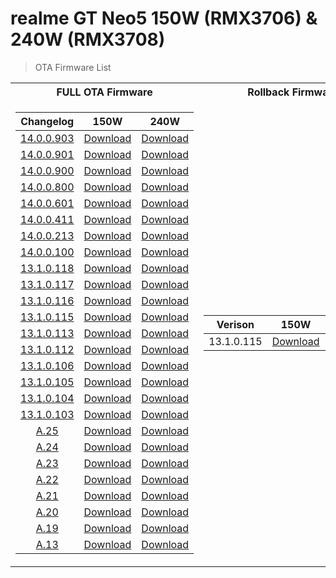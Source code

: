 # realme GT Neo5 150W (RMX3706) & 240W (RMX3708) 
> OTA Firmware List

<table>
<tr><th>FULL OTA Firmware</th><th>Rollback Firmware</th><th>Zips for Substitution</th></tr>
<tr><td>

Changelog | 150W | 240W
:---: | :---: | :---:
[14.0.0.903](https://t.me/gt3neo5hub/202/191619) | [Download](https://gauss-otacostmanual-cn.allawnfs.com/remove-d26869f1a3a309e9678b19ffe7ed4d38/component-ota/24/09/25/cec0b7c349f0401495ba9101e8690d06.zip) | [Download](https://gauss-otacostmanual-cn.allawnfs.com/remove-ff16bcc6f804e01c3353eb93277b5010/component-ota/24/09/25/2bf65dbcbe694d8bbfc67ea477447827.zip)  
[14.0.0.901](https://t.me/gt3neo5hub/202/175420) | [Download](https://gauss-otacostmanual-cn.allawnfs.com/remove-c81e15b2714b9eaa06d68f1b94b6761b/component-ota/24/08/30/daab7edcd3df4bcbb3ae288fca3496e5.zip) | [Download](https://gauss-otacostmanual-cn.allawnfs.com/remove-43cb2518b6a28e1647fcfc0293cd391c/component-ota/24/08/30/b562cce8ccfe4d73af8a64f3c7d99b3e.zip)  
[14.0.0.900](https://t.me/gt3neo5hub/202/163837) | [Download](https://gauss-otacostmanual-cn.allawnfs.com/remove-0495932975448ff5b0d01cace2f2361b/component-ota/24/08/17/ee2079591a2c4b8bb22e829f66582ef6.zip) | [Download](https://gauss-otacostmanual-cn.allawnfs.com/remove-0495932975448ff5b0d01cace2f2361b/component-ota/24/08/17/ee2079591a2c4b8bb22e829f66582ef6.zip)  
[14.0.0.800](https://t.me/gt3neo5hub/202/146695) | [Download](https://gauss-otacostmanual-cn.allawnfs.com/remove-0495932975448ff5b0d01cace2f2361b/component-ota/24/08/17/ee2079591a2c4b8bb22e829f66582ef6.zip) | [Download](https://gauss-otacostmanual-cn.allawnfs.com/remove-0495932975448ff5b0d01cace2f2361b/component-ota/24/08/17/ee2079591a2c4b8bb22e829f66582ef6.zip)  
[14.0.0.601](https://t.me/gt3neo5hub/202/141170) | [Download](https://gauss-otacostmanual-cn.allawnfs.com/remove-90457138d710a585b3bc7ec4b8e6a30c/component-ota/24/04/11/125a48e052f047f6b651db2223a67874.zip) | [Download](https://gauss-otacostmanual-cn.allawnfs.com/remove-ecc3a20be045e3431299e7510e9d024f/component-ota/24/04/11/ae90a0e596b640f297bd1312ecdc8102.zip)  
[14.0.0.411](https://t.me/gt3neo5hub/202/100150) | [Download](https://gauss-otacostauto-cn.allawnfs.com/remove-c71351fcac7229e4413d997f3a51ab54/component-ota/24/03/12/19aa7fda942c43debf77594fd4c93164.zip) | [Download](https://gauss-otacostauto-cn.allawnfs.com/remove-9a9564f3183fa4b2c3c0089bed53efda/component-ota/24/03/12/8f6b5b995449417681acc5f86d59592c.zip)  
[14.0.0.213](https://t.me/gt3neo5hub/202/76492) | [Download](https://gauss-otacostmanual-cn.allawnfs.com/remove-74653b15008d4a6e9ab25d0b9f2316b8/component-ota/24/01/31/d36129819eb14b63bf7a98ce8c479a74.zip) | [Download](https://gauss-otacostmanual-cn.allawnfs.com/remove-f8ee2b170730d8f7eb4b6a7d6150498e/component-ota/24/01/31/7c90fc14089a403f87f00f8ea9cbcd22.zip)  
[14.0.0.100](https://t.me/gt3neo5hub/202/49697) | [Download](https://gauss-otacostauto-cn.allawnfs.com/remove-cf397b85b5b35acaaf3a4bc34bd5dbe1/component-ota/23/12/07/9a762b4845d4443f9dd124afeefb6ebf.zip) | [Download](https://gauss-otacostauto-cn.allawnfs.com/remove-b2b15c5244a00039ba5ce9a1f7595d05/component-ota/23/12/07/6aeec8187a3c4378829cffbb27189c7a.zip)
[13.1.0.118](https://t.me/gt3neo5hub/202/47937) | [Download](https://gauss-otacostauto-cn.allawnfs.com/remove-756c6b7d0b3eafb85e471fa0e1fc4ddc/component-ota/23/11/22/a0804b7122024c1cb271d50ad9d7b6fd.zip) | [Download](https://gauss-otacostauto-cn.allawnfs.com/remove-cc5067ffb4984a4ac881a41eec22e771/component-ota/23/11/22/2730d95865fd4254a51caf972d23af08.zip)
[13.1.0.117](https://gauss-otacostauto-cn.allawnfs.com/remove-b6549ed243e3bebf8ba30f03f498bb2f/component-ota/23/10/23/c1e229fcf5214e899ad5d315e6481187.html) | [Download](https://gauss-otacostmanual-cn.allawnfs.com/remove-8de444c66a7a78f85dda9cfbc4422464/component-ota/23/09/26/14d91e8fd66749588e8cdde57def0001.zip) | [Download](https://gauss-otacostmanual-cn.allawnfs.com/remove-b6549ed243e3bebf8ba30f03f498bb2f/component-ota/23/09/26/af3db3c926c146a785d74bd45644e106.zip)
[13.1.0.116](https://gauss-otacostauto-cn.allawnfs.com/remove-625b2f97360ff4508f72950d8e954536/component-ota/23/10/09/3fa82426839443509a58f0e1135024a9.html) | [Download](https://gauss-otacostmanual-cn.allawnfs.com/remove-71ae671b3f99b7f84cfa0c7656c68830/component-ota/23/09/20/b5708664e4b94f82bef7737037a09a25.zip) | [Download](https://gauss-otacostmanual-cn.allawnfs.com/remove-625b2f97360ff4508f72950d8e954536/component-ota/23/09/20/88950958620f414687b5b8900cdcdd8f.zip)
[13.1.0.115](https://gauss-otacostauto-cn.allawnfs.com/remove-5da9155be2aaa016dbdeeba41fd5706b/component-ota/23/08/28/aa5ed54700a84287a57b9050faa085f2.html) | [Download](https://gauss-otacostmanual-cn.allawnfs.com/remove-df6a0b9b22ae06b9f45091b92ea8a45c/component-ota/23/08/17/1067d355b9874ed1b55b24dd59da83a3.zip) | [Download](https://gauss-otacostmanual-cn.allawnfs.com/remove-5da9155be2aaa016dbdeeba41fd5706b/component-ota/23/08/17/9029e417454b4bb0a1c93b585ef26ded.zip)
[13.1.0.113](https://gauss-otacostauto-cn.allawnfs.com/remove-1db028dc3053f2d4287669b63e07538c/component-ota/23/08/02/6ca8e0e493354544bfaa5170319e4fb8.html) | [Download](https://gauss-otacostmanual-cn.allawnfs.com/remove-dff6782d2a8b22eae1c974ada4ec1f79/component-ota/23/07/11/b0969f1b1f2b44edb28cf31f8fd310e7.zip) | [Download](https://gauss-otacostmanual-cn.allawnfs.com/remove-1db028dc3053f2d4287669b63e07538c/component-ota/23/07/11/d2e4281ac57f45f8b7bfc54aad81b3ab.zip)
[13.1.0.112](https://gauss-otacostauto-cn.allawnfs.com/remove-c1348030fbc98cbbb6bce797379540aa/component-ota/23/07/05/0ec2dfd9430d47768a66a9d21c050f1f.html) | [Download](https://gauss-otacostmanual-cn.allawnfs.com/remove-c84e764c61c9993bbd0af7bdd0cb74cd/component-ota/23/06/27/b979db22cbf74dce83e7e0441bb1a29d.zip) | [Download](https://gauss-otacostmanual-cn.allawnfs.com/remove-c1348030fbc98cbbb6bce797379540aa/component-ota/23/06/27/4ecf4fbb3c5d4a1bb7b09671e1b83f61.zip)
[13.1.0.106](https://gauss-otacostauto-cn.allawnfs.com/remove-786e9634dbd65de6b8e641a1272f87b1/component-ota/23/05/25/6ea7279665044d84a02d4dd44db15a85.html) | [Download](https://gauss-otacostmanual-cn.allawnfs.com/remove-7ddc446895f1f09b7a93f160bf8e0245/component-ota/23/05/18/514f4cc67a1941a3a823aa90a641d177.zip) | [Download](https://gauss-otacostmanual-cn.allawnfs.com/remove-786e9634dbd65de6b8e641a1272f87b1/component-ota/23/05/18/4a3d24bb03fb4a5687dab7327894f048.zip)
[13.1.0.105](https://gauss-otacostauto-cn.allawnfs.com/remove-420bbdfd391465deb7b6b10486ca7f2d/component-ota/23/05/12/1cfb037a6bde4168aabb10654f383886.html) | [Download](https://gauss-otacostmanual-cn.allawnfs.com/remove-9f9a6359d687f81eacc10d2b17b77724/component-ota/23/05/05/070dca35a73f4183a4bb4f584f8e6027.zip) | [Download](https://gauss-otacostmanual-cn.allawnfs.com/remove-420bbdfd391465deb7b6b10486ca7f2d/component-ota/23/05/05/dbfff6a20aaf4516a0fa665916c8d637.zip)
[13.1.0.104](https://gauss-otacostauto-cn.allawnfs.com/remove-6e4e6acd06d0ba8a951ce12b8745188d/component-ota/23/04/28/97973b810cd34b8e8e0049eefa3cf978.html) | [Download](https://gauss-otacostmanual-cn.allawnfs.com/remove-69c2bb320aaeda56af51dfbf1f97fcaa/component-ota/23/04/27/8388a5bb4ae74c43b6752186304bc77e.zip) | [Download](https://gauss-otacostmanual-cn.allawnfs.com/remove-6e4e6acd06d0ba8a951ce12b8745188d/component-ota/23/04/27/acfc8204d1354ebb92d8de795df36e28.zip)
[13.1.0.103](https://gauss-otacostauto-cn.allawnfs.com/remove-b1a2f69e18ab9c51beb4bf2a830d6e6e/component-ota/23/04/24/f686a33a3ff54f3c9572da36b9aded4c.html) | [Download](https://gauss-otacostmanual-cn.allawnfs.com/remove-c80b2e5efb70211b8fe6eccb2760fe10/component-ota/23/04/24/b47d88ec417742ed836a1d9de8c9d659.zip) | [Download](https://gauss-otacostmanual-cn.allawnfs.com/remove-b1a2f69e18ab9c51beb4bf2a830d6e6e/component-ota/23/04/24/2094af6909d44be1910e8d6ac915c461.zip)
[A.25](https://gauss-otacostauto-cn.allawnfs.com/remove-bf85f6c43fbd3773dba1fbe18fde02d4/component-ota/23/03/25/2b2ebcf31d4043dda4ddda44b9f2b960.html) | [Download](https://gauss-otacostmanual-cn.allawnfs.com/remove-bf85f6c43fbd3773dba1fbe18fde02d4/component-ota/23/03/24/77c363c10d6e4ebb81cbbc4484235b29.zip) | [Download](https://gauss-otacostmanual-cn.allawnfs.com/remove-0972c086f419c9fc6c7c9f9750e80103/component-ota/23/03/24/3c43461bef034fe7b8f518310b528b39.zip)
[A.24](https://gauss-otacostauto-cn.allawnfs.com/remove-dded2c6ee964f584ac072df1eb1df34b/component-ota/23/03/20/fd77c5899e5848108b02ebe00504cfec.html) | [Download](https://gauss-otacostmanual-cn.allawnfs.com/remove-334eb367a908bdd5f9638c86e0f0f992/component-ota/23/03/17/c6fccd130bd548a98bb4b8e032400616.zip) | [Download](https://gauss-otacostmanual-cn.allawnfs.com/remove-dded2c6ee964f584ac072df1eb1df34b/component-ota/23/03/17/9956f8d90e984317b59e97d272832408.zip)
[A.23](https://gauss-otacostauto-cn.allawnfs.com/remove-ee42fce4bf4ec90feca6b6bac6383154/component-ota/23/03/07/191570bfd41a4feda5b196ca6b85ba8c.html) | [Download](https://gauss-otacostmanual-cn.allawnfs.com/remove-b51259f91e3526632afd88e08f8f1cef/component-ota/23/03/06/ccc9bc086a104da78f6e7ea992954f52.zip) | [Download](https://gauss-otacostmanual-cn.allawnfs.com/remove-ee42fce4bf4ec90feca6b6bac6383154/component-ota/23/03/06/12dcedb6b4d745b18d3666bd44baf616.zip)
[A.22](https://gauss-otacostauto-cn.allawnfs.com/remove-653983a4b9645c9632c0df9c085b5d5f/component-ota/23/03/01/fd6d74f9ff7248e88bb92d0b362f0266.html) | [Download](https://gauss-otacostmanual-cn.allawnfs.com/remove-b1d6aee24e2945efc6f2c846703d5a46/component-ota/23/02/28/1c69110d10a24994a1515d41a4c4fd6b.zip) | [Download](https://gauss-otacostmanual-cn.allawnfs.com/remove-653983a4b9645c9632c0df9c085b5d5f/component-ota/23/02/28/28e6c428599144928d685548dc25c03d.zip)
[A.21](https://gauss-otacostauto-cn.allawnfs.com/remove-4c93c1cb47acde919436dcb6e29ae2b9/component-ota/23/02/25/1636c9f81e464b7795a0cb87cdc69b35.html) | [Download](https://gauss-otacostmanual-cn.allawnfs.com/remove-4e51edf46c595cc4fc877bb1640d1815/component-ota/23/02/23/d1e0898ff58643d29b8a1a1fa777349d.zip) | [Download](https://gauss-otacostmanual-cn.allawnfs.com/remove-4c93c1cb47acde919436dcb6e29ae2b9/component-ota/23/02/23/8c66e6208b77479bb8e19629904b7fad.zip)
[A.20](https://gauss-otacostauto-cn.allawnfs.com/remove-4d3837b353941ae8d94a4457255e1de2/component-ota/23/02/17/61680dce7ece4b35bd35b662f2148dad.html) | [Download](https://gauss-otacostmanual-cn.allawnfs.com/remove-564be706441094a3658f4eb90a6ca5eb/component-ota/23/02/16/072487e3196044638f3bb50ede1743f0.zip) | [Download](https://gauss-otacostmanual-cn.allawnfs.com/remove-4d3837b353941ae8d94a4457255e1de2/component-ota/23/02/16/16af97c6e7084945aaedc2335956ab5e.zip)
[A.19](https://gauss-otacostauto-cn.allawnfs.com/remove-c5306d1ffed86a53bb0faf5a8da4a09d/component-ota/23/02/15/057c3c5f521c4e1eb206bd8a170f30ba.html) | [Download](https://gauss-otacostmanual-cn.allawnfs.com/remove-99c5f21d248ddc92ad4768d5447e9746/component-ota/23/02/14/683ce2109da444f888c79acaf5db5705.zip) | [Download](https://gauss-otacostmanual-cn.allawnfs.com/remove-c5306d1ffed86a53bb0faf5a8da4a09d/component-ota/23/02/14/69e58ead7de647b486ed26617b0d0fb7.zip)
[A.13](https://gauss-otacostauto-cn.allawnfs.com/remove-a3abe0ac22b85a38cfc7c45f97c9a240/component-ota/23/02/10/6f87e364b31f4c8aacc0d8f6c16cd190.html) | [Download](https://gauss-otacostmanual-cn.allawnfs.com/remove-f6b3336769c631516f6d9e60c0151e81/component-ota/23/02/06/4b56181a32d44f16935bad82b18be879.zip) | [Download](https://gauss-otacostmanual-cn.allawnfs.com/remove-a3abe0ac22b85a38cfc7c45f97c9a240/component-ota/23/02/06/fae638566b3b4042aedffb39ad6423e0.zip)

</td><td>

Verison | 150W | 240W
:---: | :---: | :---:
13.1.0.115 | [Download](https://rbp01.realme.net/GT_Neo5/RMX3706_11_A_OTA_0450_all_kfXLEj_CN.zip?fbclid=IwAR0GsmGhas4YuVviSUvx5d48gmS-CJSpxi4v3LMu_eotF2jhpbNic4v8kB0) | [Download](https://rbp01.realme.net/GT_Neo5_240W/RMX3708_11_A_OTA_0450_all_MBejmZ_CN.zip?fbclid=IwAR1Dy_NkpomIrM2Sb5pO4HDjU2q2AUcuc7RUUdWF1R1RSz236D6QS4sQs_s)  

</td><td>

Verison | 150W | 240W
:---: | :---: | :---:
14.0.0.903 | [Download](https://github.com/NeFeroN/Realme-GT-Neo5-Firmware/releases/download/cn.subs.903/CN_903_150W_Subs.zip) | [Download](https://github.com/NeFeroN/Realme-GT-Neo5-Firmware/releases/download/cn.subs.903/CN_903_240W_Subs.zip)
14.0.0.901 | [Download](https://github.com/NeFeroN/Realme-GT-Neo5-Firmware/releases/download/cn.subs/CN_901_150W_Subs.zip) | [Download](https://github.com/NeFeroN/Realme-GT-Neo5-Firmware/releases/download/cn.subs/CN_901_240W_Subs.zip)  

</td></tr> </table>
